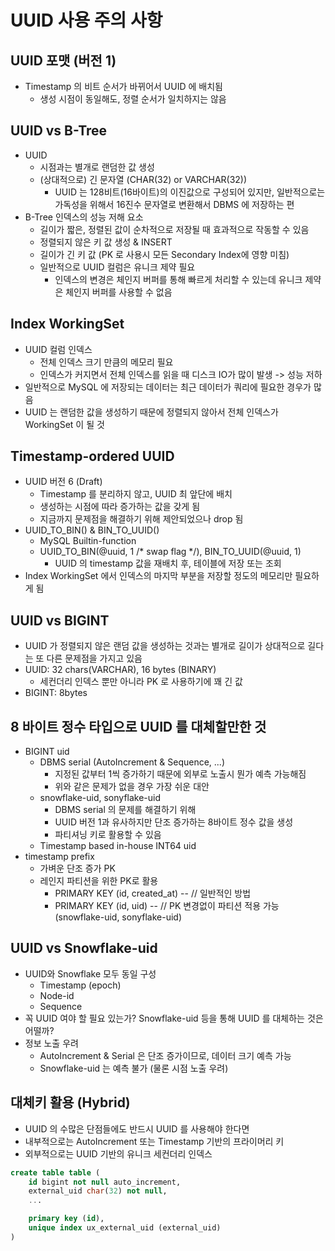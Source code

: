 # UUID 사용 주의 사항

## UUID 포맷 (버전 1)

- Timestamp 의 비트 순서가 바뀌어서 UUID 에 배치됨
  - 생성 시점이 동일해도, 정렬 순서가 일치하지는 않음

## UUID vs B-Tree

- UUID
  - 시점과는 별개로 랜덤한 값 생성
  - (상대적으로) 긴 문자열 (CHAR(32) or VARCHAR(32))
    - UUID 는 128비트(16바이트)의 이진값으로 구성되어 있지만, 일반적으로는 가독성을 위해서 16진수 문자열로 변환해서 DBMS 에 저장하는 편
- B-Tree 인덱스의 성능 저해 요소
  - 길이가 짧은, 정렬된 값이 순차적으로 저장될 때 효과적으로 작동할 수 있음
  - 정렬되지 않은 키 값 생성 & INSERT
  - 길이가 긴 키 값 (PK 로 사용시 모든 Secondary Index에 영향 미침)
  - 일반적으로 UUID 컬럼은 유니크 제약 필요
    - 인덱스의 변경은 체인지 버퍼를 통해 빠르게 처리할 수 있는데 유니크 제약은 체인지 버퍼를 사용할 수 없음

## Index WorkingSet

- UUID 컬럼 인덱스
  - 전체 인덱스 크기 만큼의 메모리 필요
  - 인덱스가 커지면서 전체 인덱스를 읽을 때 디스크 IO가 많이 발생 -> 성능 저하
- 일반적으로 MySQL 에 저장되는 데이터는 최근 데이터가 쿼리에 필요한 경우가 많음
- UUID 는 랜덤한 값을 생성하기 때문에 정렬되지 않아서 전체 인덱스가 WorkingSet 이 될 것

## Timestamp-ordered UUID

- UUID 버전 6 (Draft)
  - Timestamp 를 분리하지 않고, UUID 최 앞단에 배치
  - 생성하는 시점에 따라 증가하는 값을 갖게 됨
  - 지금까지 문제점을 해결하기 위해 제안되었으나 drop 됨
- UUID_TO_BIN() & BIN_TO_UUID()
  - MySQL Builtin-function
  - UUID_TO_BIN(@uuid, 1 /\* swap flag \*/), BIN_TO_UUID(@uuid, 1)
    - UUID 의 timestamp 값을 재배치 후, 테이블에 저장 또는 조회
- Index WorkingSet 에서 인덱스의 마지막 부분을 저장할 정도의 메모리만 필요하게 됨

## UUID vs BIGINT

- UUID 가 정렬되지 않은 랜덤 값을 생성하는 것과는 별개로 길이가 상대적으로 길다는 또 다른 문제점을 가지고 있음
- UUID: 32 chars(VARCHAR), 16 bytes (BINARY)
  - 세컨더리 인덱스 뿐만 아니라 PK 로 사용하기에 꽤 긴 값
- BIGINT: 8bytes

## 8 바이트 정수 타입으로 UUID 를 대체할만한 것

- BIGINT uid
  - DBMS serial (AutoIncrement & Sequence, ...)
    - 지정된 값부터 1씩 증가하기 때문에 외부로 노출시 뭔가 예측 가능해짐
    - 위와 같은 문제가 없을 경우 가장 쉬운 대안
  - snowflake-uid, sonyflake-uid
    - DBMS serial 의 문제를 해결하기 위해
    - UUID 버전 1과 유사하지만 단조 증가하는 8바이트 정수 값을 생성
    - 파티셔닝 키로 활용할 수 있음
  - Timestamp based in-house INT64 uid
- timestamp prefix
  - 가벼운 단조 증가 PK
  - 레인지 파티션을 위한 PK로 활용
    - PRIMARY KEY (id, created_at) -- // 일반적인 방법
    - PRIMARY KEY (id, uid) -- // PK 변경없이 파티션 적용 가능 (snowflake-uid, sonyflake-uid)

## UUID vs Snowflake-uid

- UUID와 Snowflake 모두 동일 구성
  - Timestamp (epoch)
  - Node-id
  - Sequence
- 꼭 UUID 여야 할 필요 있는가? Snowflake-uid 등을 통해 UUID 를 대체하는 것은 어떨까?
- 정보 노출 우려
  - AutoIncrement & Serial 은 단조 증가이므로, 데이터 크기 예측 가능
  - Snowflake-uid 는 예측 불가 (물론 시점 노출 우려)

## 대체키 활용 (Hybrid)

- UUID 의 수많은 단점들에도 반드시 UUID 를 사용해야 한다면
- 내부적으로는 AutoIncrement 또는 Timestamp 기반의 프라이머리 키
- 외부적으로는 UUID 기반의 유니크 세컨더리 인덱스

```sql
create table table (
    id bigint not null auto_increment,
    external_uid char(32) not null,
    ...

    primary key (id),
    unique index ux_external_uid (external_uid)
)
```
